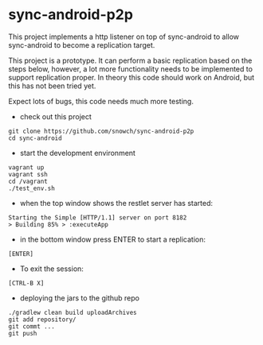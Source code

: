 # sync-android-p2p
This project implements a http listener on top of sync-android to allow sync-android to become a replication target.

This project is a prototype.  It can perform a basic replication based on the steps below, however, a lot more functionality needs to be implemented to support replication proper.  In theory this code should work on Android, but this has not been tried yet.

Expect lots of bugs, this code needs much more testing.

- check out this project
```
git clone https://github.com/snowch/sync-android-p2p
cd sync-android
```

- start the development environment

```
vagrant up
vagrant ssh
cd /vagrant
./test_env.sh
```

- when the top window shows the restlet server has started:

```
Starting the Simple [HTTP/1.1] server on port 8182
> Building 85% > :executeApp
```

- in the bottom window press ENTER to start a replication:

```
[ENTER]
```

- To exit the session: 

```
[CTRL-B X]
```

- deploying the jars to the github repo

```
./gradlew clean build uploadArchives
git add repository/
git commt ...
git push 
```
